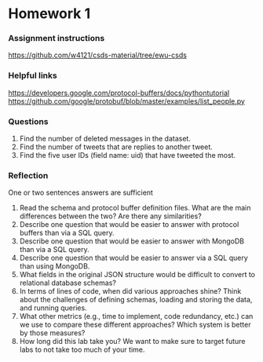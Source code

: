 # Homework 1

### Assignment instructions
https://github.com/w4121/csds-material/tree/ewu-csds

### Helpful links
https://developers.google.com/protocol-buffers/docs/pythontutorial
https://github.com/google/protobuf/blob/master/examples/list_people.py

### Questions
1. Find the number of deleted messages in the dataset.
2. Find the number of tweets that are replies to another tweet.
3. Find the five user IDs (field name: uid) that have tweeted the most.

### Reflection
One or two sentences answers are sufficient

1. Read the schema and protocol buffer definition files. What are the main differences between the two? Are there any similarities?
2. Describe one question that would be easier to answer with protocol buffers than via a SQL query.
3. Describe one question that would be easier to answer with MongoDB than via a SQL query.
4. Describe one question that would be easier to answer via a SQL query than using MongoDB.
5. What fields in the original JSON structure would be difficult to convert to relational database schemas?
6. In terms of lines of code, when did various approaches shine? Think about the challenges of defining schemas, loading and storing the data, and running queries.
7. What other metrics (e.g., time to implement, code redundancy, etc.) can we use to compare these different approaches? Which system is better by those measures?
8. How long did this lab take you? We want to make sure to target future labs to not take too much of your time.
